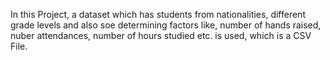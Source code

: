 In this Project, a dataset which has students from nationalities, different grade levels and also soe determining factors like, number of hands raised, nuber attendances, number of hours studied etc. is used, which is a CSV File.
